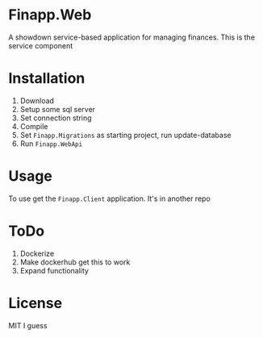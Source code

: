# Finapp.Web

A showdown service-based application for managing finances. This is the service component

# Installation

1. Download
2. Setup some sql server
3. Set connection string
4. Compile
5. Set `Finapp.Migrations` as starting project, run update-database
6. Run `Finapp.WebApi`

# Usage

To use get the `Finapp.Client` application. It's in another repo

# ToDo
1. Dockerize
2. Make dockerhub get this to work
3. Expand functionality

# License

MIT I guess
